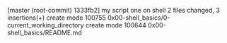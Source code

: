 [master (root-commit) 1333fb2] my script one on shell
 2 files changed, 3 insertions(+)
 create mode 100755 0x00-shell_basics/0-current_working_directory
 create mode 100644 0x00-shell_basics/README.md
